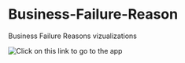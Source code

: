 # Business-Failure-Reason
Business Failure Reasons vizualizations

![Click on this link to go to the app](https://share.streamlit.io/nisheethjaiswal/business-failure-reason/main)
